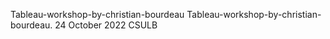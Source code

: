 Tableau-workshop-by-christian-bourdeau
Tableau-workshop-by-christian-bourdeau. 24 October 2022 CSULB
